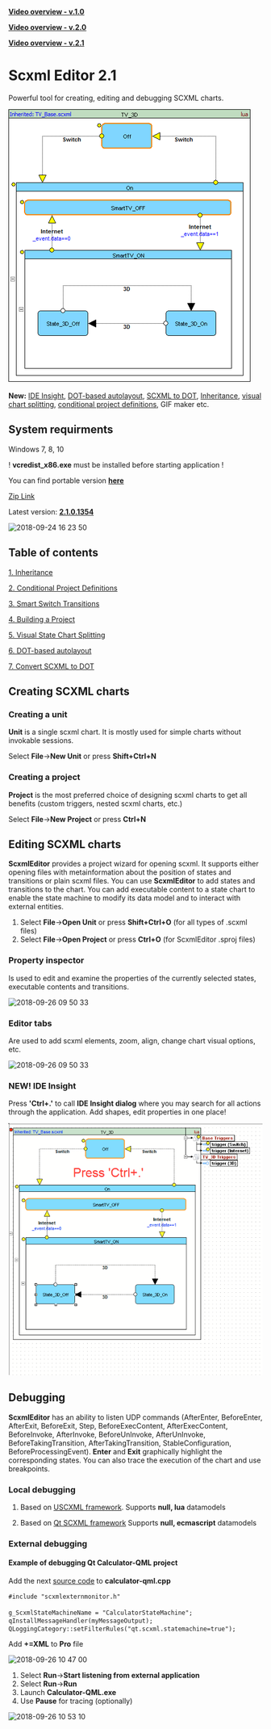 **[Video overview - v.1.0](https://youtu.be/tL-NICRwggY)**

**[Video overview - v.2.0](https://youtu.be/SryLDwxcCjA)**

**[Video overview - v.2.1](https://youtu.be/h2CXPBAK_XY)**

# Scxml Editor 2.1
Powerful tool for creating, editing and debugging SCXML charts.

![MainExample](https://github.com/alexzhornyak/ScxmlEditor-Tutorial/blob/master/Images/Inheritance_TV_example.gif)

**New:** [IDE Insight](https://github.com/alexzhornyak/ScxmlEditor-Tutorial#new-ide-insight), [DOT-based autolayout](https://github.com/alexzhornyak/ScxmlEditor-Tutorial/blob/master/Doc/DotBasedAutoLayout.md#dot-based-auto-layout), [SCXML to DOT](https://github.com/alexzhornyak/ScxmlEditor-Tutorial/blob/master/Doc/DotBasedAutoLayout.md#how-to-convert-scxml-to-dot), [Inheritance](https://github.com/alexzhornyak/ScxmlEditor-Tutorial/blob/master/Doc/Inheritance.md), [visual chart splitting](https://github.com/alexzhornyak/ScxmlEditor-Tutorial/blob/master/Doc/VisualStateChartSplitting.md), [conditional project definitions](https://github.com/alexzhornyak/ScxmlEditor-Tutorial/blob/master/Doc/ConditionalDefines.md), GIF maker etc.

## System requirments
Windows 7, 8, 10

! **vcredist_x86.exe** must be installed before starting application !

You can find portable version **[here](https://www.dropbox.com/sh/fjzm9ejdrtra1c0/AAB_ASgIPRFLX57x7rWPEv3Ta?dl=0)**

[Zip Link](https://www.dropbox.com/s/1sx8p8o1e4t55hj/ScxmlEditor.zip?dl=0)

Latest version: **[2.1.0.1354](https://www.dropbox.com/sh/fjzm9ejdrtra1c0/AAB_ASgIPRFLX57x7rWPEv3Ta?dl=0)**

![2018-09-24 16 23 50](https://user-images.githubusercontent.com/18611095/45954643-3e30d000-c016-11e8-8f79-205f770af667.png)

## Table of contents
[1. Inheritance](https://github.com/alexzhornyak/ScxmlEditor-Tutorial/blob/master/Doc/Inheritance.md)

[2. Conditional Project Definitions](https://github.com/alexzhornyak/ScxmlEditor-Tutorial/blob/master/Doc/ConditionalDefines.md)

[3. Smart Switch Transitions](https://github.com/alexzhornyak/ScxmlEditor-Tutorial/blob/master/Doc/SmartSwitchTransitions.md)

[4. Building a Project](https://github.com/alexzhornyak/ScxmlEditor-Tutorial/blob/master/Doc/ProjectBuild.md)

[5. Visual State Chart Splitting](https://github.com/alexzhornyak/ScxmlEditor-Tutorial/blob/master/Doc/VisualStateChartSplitting.md)

[6. DOT-based autolayout](https://github.com/alexzhornyak/ScxmlEditor-Tutorial/blob/master/Doc/DotBasedAutoLayout.md#dot-based-auto-layout)

[7. Convert SCXML to DOT](https://github.com/alexzhornyak/ScxmlEditor-Tutorial/blob/master/Doc/DotBasedAutoLayout.md#how-to-convert-scxml-to-dot)

## Creating SCXML charts

### Creating a unit
**Unit** is a single scxml chart. It is mostly used for simple charts without invokable sessions.

Select **File**->**New Unit** or press **Shift+Ctrl+N**

### Creating a project
**Project** is the most preferred choice of designing scxml charts to get all benefits (custom triggers, nested scxml charts, etc.)

Select **File**->**New Project** or press **Ctrl+N**

## Editing SCXML charts
**ScxmlEditor** provides a project wizard for opening scxml. It supports either opening files with metainformation about the position of states and transitions or plain scxml files. You can use **ScxmlEditor** to add states and transitions to the chart. You can add executable content to a state chart to enable the state machine to modify its data model and to interact with external entities.

1. Select **File**->**Open Unit** or press **Shift+Ctrl+O** (for all types of .scxml files)
2. Select **File**->**Open Project** or press **Ctrl+O** (for ScxmlEditor .sproj files)

### Property inspector
Is used to edit and examine the properties of the currently selected states, executable contents and transitions.

![2018-09-26 09 50 33](https://user-images.githubusercontent.com/18611095/46062582-eeb3e680-c172-11e8-993b-cedbc270894d.png)

### Editor tabs
Are used to add scxml elements, zoom, align, change chart visual options, etc.

![2018-09-26 09 50 33](https://user-images.githubusercontent.com/18611095/46062784-8c0f1a80-c173-11e8-8fca-8937b9b0b721.png)

### NEW! IDE Insight
Press **'Ctrl+.'** to call **IDE Insight dialog** where you may search for all actions through the application. Add shapes, edit properties in one place!

![ide_insight](https://github.com/alexzhornyak/ScxmlEditor-Tutorial/blob/master/Images/IDE_Insight_Demo.gif)

## Debugging
**ScxmlEditor** has an ability to listen UDP commands (AfterEnter, BeforeEnter, AfterExit, BeforeExit, Step, BeforeExecContent, AfterExecContent, BeforeInvoke, AfterInvoke, BeforeUnInvoke, AfterUnInvoke, BeforeTakingTransition, AfterTakingTransition, StableConfiguration, BeforeProcessingEvent). **Enter** and **Exit** graphically highlight the corresponding states. You can also trace the execution of the chart and use breakpoints.

### Local debugging

1. Based on [USCXML framework](https://github.com/tklab-tud/uscxml).
Supports **null, lua** datamodels

2. Based on [Qt SCXML framework](https://doc.qt.io/qt-5.9/qtscxml-index.html)
Supports **null, ecmascript** datamodels

### External debugging
#### Example of debugging Qt Calculator-QML project
Add the next [source code](https://github.com/alexzhornyak/ScxmlEditor-Tutorial/blob/master/Include/scxmlexternmonitor.h) to **calculator-qml.cpp**
```
#include "scxmlexternmonitor.h"

g_ScxmlStateMachineName = "CalculatorStateMachine";
qInstallMessageHandler(myMessageOutput);
QLoggingCategory::setFilterRules("qt.scxml.statemachine=true");
```
Add **+=XML** to **Pro** file

![2018-09-26 10 47 00](https://user-images.githubusercontent.com/18611095/46064985-9207fa00-c179-11e8-99e6-e8a8d1035ce8.png)

1. Select **Run**->**Start listening from external application**
2. Select **Run**->**Run**
3. Launch **Calculator-QML.exe**
4. Use **Pause** for tracing (optionally)

![2018-09-26 10 53 10](https://user-images.githubusercontent.com/18611095/46065349-87019980-c17a-11e8-979b-1ec93351e84e.png)
